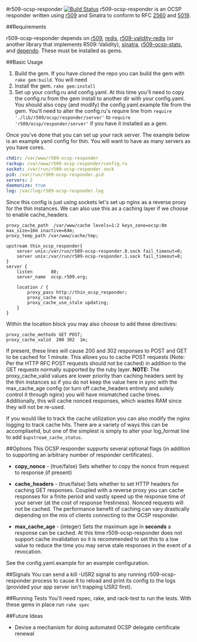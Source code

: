 #r509-ocsp-responder [![Build Status](https://secure.travis-ci.org/reaperhulk/r509-ocsp-responder.png)](http://travis-ci.org/reaperhulk/r509-ocsp-responder)
r509-ocsp-responder is an OCSP responder written using [r509](https://github.com/reaperhulk/r509) and Sinatra to conform to RFC [2560](http://www.ietf.org/rfc/rfc2560.txt) and [5019](http://www.ietf.org/rfc/rfc5019.txt).

##Requirements

r509-ocsp-responder depends on [r509](https://github.com/reaperhulk/r509), [redis](http://redis.io), [r509-validity-redis](https://github.com/sirsean/r509-validity-redis) (or another library that implements R509::Validity), [sinatra](http://sinatrarb.com), [r509-ocsp-stats](https://github.com/sirsean/r509-ocsp-stats), and [dependo](https://github.com/sirsean/dependo). These must be installed as gems.

##Basic Usage

1. Build the gem. If you have cloned the repo you can build the gem with ```rake gem:build```. You will need
2. Install the gem. ```rake gem:install```
3. Set up your config.ru and config.yaml. At this time you'll need to copy the config.ru from the gem install to another dir with your config.yaml. You should also copy (and modify) the config.yaml.example file from the gem. You'll need to alter the config.ru's require line from ```require './lib/r509/ocsp/responder/server'``` to ```require 'r509/ocsp/responder/server'``` if you have it installed as a gem.

Once you've done that you can set up your rack server. The example below is an example yaml config for thin. You will want to have as many servers as you have cores.

```yaml
chdir: /var/www/r509-ocsp-responder
rackup: /var/www/r509-ocsp-responder/config.ru
socket: /var/run/r509-ocsp-responder.sock
pid: /var/run/r509-ocsp-responder.pid
servers: 2
daemonize: true
log: /var/log/r509-ocsp-responder.log
```

Since this config is just using sockets let's set up nginx as a reverse proxy for the thin instances. We can also use this as a caching layer if we choose to enable cache_headers.

```
proxy_cache_path  /var/www/cache levels=1:2 keys_zone=ocsp:8m max_size=16m inactive=64m;
proxy_temp_path /var/www/cache/tmp;

upstream thin_ocsp_responder{
    server unix:/var/run/r509-ocsp-responder.0.sock fail_timeout=0;
    server unix:/var/run/r509-ocsp-responder.1.sock fail_timeout=0;
}
server {
    listen       80;
    server_name  ocsp.r509.org;

    location / {
        proxy_pass http://thin_ocsp_responder;
        proxy_cache ocsp;
        proxy_cache_use_stale updating;
    }
}
```

Within the location block you may also choose to add these directives:

```
proxy_cache_methods GET POST;
proxy_cache_valid  200 302  1m;
```

If present, these lines will cause 200 and 302 responses to POST and GET to be cached for 1 minute. This allows you to cache POST requests (Note: Per the HTTP RFC POST requests should not be cached) in addition to the GET requests normally supported by the ruby layer. __NOTE:__ The proxy\_cache\_valid values are lower priority than caching headers sent by the thin instances so if you do not keep the value here in sync with the max\_cache\_age config (or turn off cache\_headers entirely and solely control it through nginx) you will have mismatched cache times. Additionally, this will cache nonced responses, which wastes RAM since they will not be re-used.

If you would like to track the cache utilization you can also modify the nginx logging to track cache hits. There are a variety of ways this can be accomplisehd, but one of the simplest is simply to alter your log_format line to add ```$upstream_cache_status```.

##Options
This OCSP responder supports several optional flags (in addition to supporting an arbitrary number of responder certificates).

* __copy\_nonce__ - (true/false) Sets whether to copy the nonce from request to response (if present)

* __cache\_headers__ - (true/false) Sets whether to set HTTP headers for caching GET responses. Coupled with a reverse proxy you can cache responses for a finite period and vastly speed up the response time of your server (at the cost of response freshness). Nonced requests will not be cached. The performance benefit of caching can vary drastically depending on the mix of clients connecting to the OCSP responder.

* __max\_cache\_age__ - (integer) Sets the maximum age in __seconds__ a response can be cached. At this time r509-ocsp-responder does not support cache invalidation so it is recommended to set this to a low value to reduce the time you may serve stale responses in the event of a revocation.

See the config.yaml.example for an example configuration.

##Signals
You can send a kill -USR2 signal to any running r509-ocsp-responder process to cause it to reload and print its config to the logs (provided your app server isn't trapping USR2 first).

##Running Tests
You'll need rspec, rake, and rack-test to run the tests. With these gems in place run ```rake spec```

##Future Ideas
* Devise a mechanism for doing automated OCSP delegate certificate renewal
